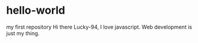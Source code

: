 # hello-world
my first repository
Hi there Lucky-94, I love javascript. 
Web development is just my thing.
